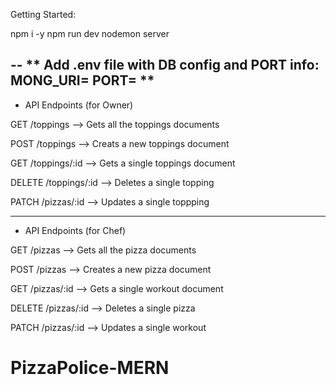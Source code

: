 Getting Started:

npm i -y
npm run dev
nodemon server

--
**
Add .env file with DB config and PORT info:
MONG_URI=
PORT=
**
---

- API Endpoints (for Owner)

GET /toppings --> Gets all the toppings documents

POST /toppings --> Creats a new toppings document

GET /toppings/:id --> Gets a single toppings document

DELETE /toppings/:id --> Deletes a single topping

PATCH /pizzas/:id --> Updates a single toppping

---

- API Endpoints (for Chef)

GET /pizzas --> Gets all the pizza documents

POST /pizzas --> Creates a new pizza document

GET /pizzas/:id --> Gets a single workout document

DELETE /pizzas/:id --> Deletes a single pizza

PATCH /pizzas/:id --> Updates a single workout
# PizzaPolice-MERN
